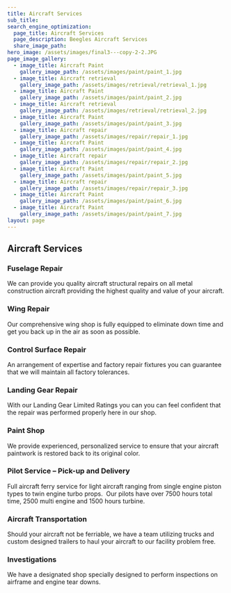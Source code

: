 ```yaml
---
title: Aircraft Services
sub_title:
search_engine_optimization:
  page_title: Aircraft Services
  page_description: Beegles Aircraft Services
  share_image_path:
hero_image: /assets/images/final3---copy-2-2.JPG
page_image_gallery:
  - image_title: Aircraft Paint
    gallery_image_path: /assets/images/paint/paint_1.jpg
  - image_title: Aircraft retrieval
    gallery_image_path: /assets/images/retrieval/retrieval_1.jpg
  - image_title: Aircraft Paint
    gallery_image_path: /assets/images/paint/paint_2.jpg
  - image_title: Aircraft retrieval
    gallery_image_path: /assets/images/retrieval/retrieval_2.jpg
  - image_title: Aircraft Paint
    gallery_image_path: /assets/images/paint/paint_3.jpg
  - image_title: Aircraft repair
    gallery_image_path: /assets/images/repair/repair_1.jpg
  - image_title: Aircraft Paint
    gallery_image_path: /assets/images/paint/paint_4.jpg
  - image_title: Aircraft repair
    gallery_image_path: /assets/images/repair/repair_2.jpg
  - image_title: Aircraft Paint
    gallery_image_path: /assets/images/paint/paint_5.jpg
  - image_title: Aircraft repair
    gallery_image_path: /assets/images/repair/repair_3.jpg
  - image_title: Aircraft Paint
    gallery_image_path: /assets/images/paint/paint_6.jpg
  - image_title: Aircraft Paint
    gallery_image_path: /assets/images/paint/paint_7.jpg
layout: page
---
```


## Aircraft Services

### Fuselage Repair

We can provide you quality aircraft structural repairs on all metal construction aircraft providing the highest quality and value of your aircraft.

### Wing Repair

Our comprehensive wing shop is fully equipped to eliminate down time and get you back up in the air as soon as possible.

### Control Surface Repair

An arrangement of expertise and factory repair fixtures you can guarantee that we will maintain all factory tolerances.

### Landing Gear Repair

With our Landing Gear Limited Ratings you can you can feel confident that the repair was performed properly here in our shop.

### Paint Shop

We provide experienced, personalized service to ensure that your aircraft paintwork is restored back to its original color.

### Pilot Service – Pick-up and Delivery

Full aircraft ferry service for light aircraft ranging from single engine piston types to twin engine turbo props.  Our pilots have over 7500 hours total time, 2500 multi engine and 1500 hours turbine.

### Aircraft Transportation

Should your aircraft not be ferriable, we have a team utilizing trucks and custom designed trailers to haul your aircraft to our facility problem free.

### Investigations

We have a designated shop specially designed to perform inspections on airframe and engine tear downs.